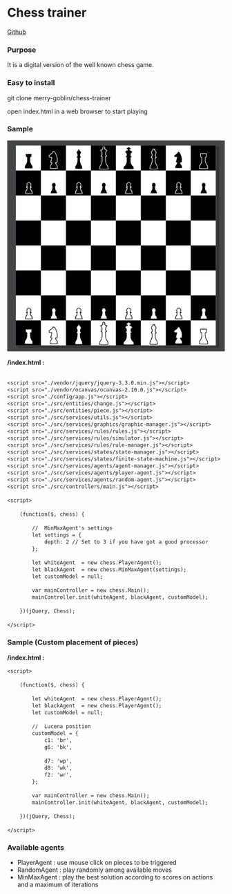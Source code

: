 Chess trainer
========================

[Github](https://github.com/merry-goblin/chess-trainer)

### Purpose

It is a digital version of the well known chess game.

### Easy to install

git clone merry-goblin/chess-trainer

open index.html in a web browser to start playing

### Sample

![screenshot](assets/images/chessboard.png)

**/index.html :**
```

<script src="./vendor/jquery/jquery-3.3.0.min.js"></script>
<script src="./vendor/ocanvas/ocanvas-2.10.0.js"></script>
<script src="./config/app.js"></script>
<script src="./src/entities/change.js"></script>
<script src="./src/entities/piece.js"></script>
<script src="./src/services/utils.js"></script>
<script src="./src/services/graphics/graphic-manager.js"></script>
<script src="./src/services/rules/rules.js"></script>
<script src="./src/services/rules/simulator.js"></script>
<script src="./src/services/rules/rule-manager.js"></script>
<script src="./src/services/states/state-manager.js"></script>
<script src="./src/services/states/finite-state-machine.js"></script>
<script src="./src/services/agents/agent-manager.js"></script>
<script src="./src/services/agents/player-agent.js"></script>
<script src="./src/services/agents/random-agent.js"></script>
<script src="./src/controllers/main.js"></script>

<script>

	(function($, chess) {

		//	MinMaxAgent's settings
		let settings = {
			depth: 2 // Set to 3 if you have got a good processor
		};

		let whiteAgent  = new chess.PlayerAgent();
		let blackAgent  = new chess.MinMaxAgent(settings);
		let customModel = null;

		var mainController = new chess.Main();
		mainController.init(whiteAgent, blackAgent, customModel);

	})(jQuery, Chess);

</script>
```

### Sample (Custom placement of pieces)

**/index.html :**
```
<script>

	(function($, chess) {

		let whiteAgent  = new chess.PlayerAgent();
		let blackAgent  = new chess.PlayerAgent();
		let customModel = null;

		//	Lucena position
		customModel = {
			c1: 'br',
			g6: 'bk',

			d7: 'wp',
			d8: 'wk',
			f2: 'wr',
		};

		var mainController = new chess.Main();
		mainController.init(whiteAgent, blackAgent, customModel);

	})(jQuery, Chess);

</script>
```

### Available agents

- PlayerAgent : use mouse click on pieces to be triggered
- RandomAgent : play randomly among available moves
- MinMaxAgent : play the best solution according to scores on actions and a maximum of iterations
